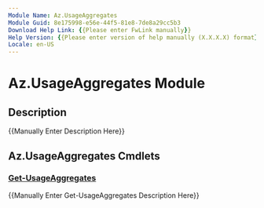 ```yaml
---
Module Name: Az.UsageAggregates
Module Guid: 8e175998-e56e-44f5-81e8-7de8a29cc5b3
Download Help Link: {{Please enter FwLink manually}}
Help Version: {{Please enter version of help manually (X.X.X.X) format}}
Locale: en-US
---
```


# Az.UsageAggregates Module
## Description
{{Manually Enter Description Here}}

## Az.UsageAggregates Cmdlets
### [Get-UsageAggregates](Get-UsageAggregates.md)
{{Manually Enter Get-UsageAggregates Description Here}}

